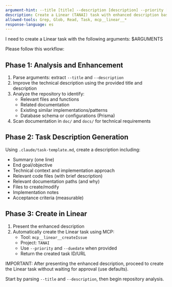 ```yaml
---
argument-hint: --title [title] --description [description] --priority [priority] --duedate [due-date]
description: Create a Linear (TANAI) task with enhanced description based on repository analysis
allowed-tools: Grep, Glob, Read, Task, mcp__linear__*
response-language: es
---
```


I need to create a Linear task with the following arguments: $ARGUMENTS

Please follow this workflow:

## Phase 1: Analysis and Enhancement

1. Parse arguments: extract `--title` and `--description`
2. Improve the technical description using the provided title and description
3. Analyze the repository to identify:
    - Relevant files and functions
    - Related documentation
    - Existing similar implementations/patterns
    - Database schema or configurations (Prisma)
4. Scan documentation in `doc/` and `docs/` for technical requirements

## Phase 2: Task Description Generation

Using `.claude/task-template.md`, create a description including:

- Summary (one line)
- End goal/objective
- Technical context and implementation approach
- Relevant code files (with brief description)
- Relevant documentation paths (and why)
- Files to create/modify
- Implementation notes
- Acceptance criteria (measurable)

## Phase 3: Create in Linear

1. Present the enhanced description
2. Automatically create the Linear task using MCP:
    - Tool: `mcp__linear__createIssue`
    - Project: `TANAI`
    - Use `--priority` and `--duedate` when provided
    - Return the created task ID/URL

IMPORTANT: After presenting the enhanced description, proceed to create the Linear task without waiting for approval (use defaults).

Start by parsing `--title` and `--description`, then begin repository analysis.
